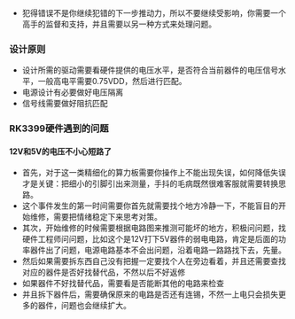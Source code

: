 - 犯得错误不是你继续犯错的下一步推动力，所以不要继续受影响，你需要一个高手的监督和支持，并且需要以另一种方式来处理问题。

### 设计原则

- 设计所需的驱动需要看硬件提供的电压水平，是否符合当前器件的电压信号水平，一般高电平需要0.75VDD，然后进行匹配。
- 电源设计有必要做好电压隔离
- 信号线需要做好阻抗匹配

### RK3399硬件遇到的问题

#### 12V和5V的电压不小心短路了

- 首先，对于这一类精细化的算力板需要你操作上不能出现失误，如何降低失误才是关键：把细小的引脚引出来测量，手抖的毛病既然很难客服就需要转换思路。
- 这个事件发生的第一时间需要你首先就需要找个地方冷静一下，不能盲目的开始维修，需要把情绪稳定下来思考对策。
- 其次，开始维修的时候需要根据电路图来推测可能坏的地方，积极问问题，找硬件工程师问问题，比如这个是12V打下5V器件的弱电电路，肯定是后面的功率器件出了问题，电源电路基本不会出问题，沿着电路一路路找下去，先量。
- 然后如果需要拆东西自己没有把握一定要找个人在旁边看着，并且还需要查找对应的器件是否好找替代品，不然以后不好返修
- 如果器件不好找替代品，需要看是否能断其他的电路来检查
- 并且拆下器件后，需要确保原来的电路是否还有连锡，不然一上电只会损失更多的器件，问题也会继续扩大。